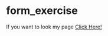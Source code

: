 # form_exercise

If you want to look my page [Click Here!](https://yusufgozukara.github.io/form_exercise/)
![]()
